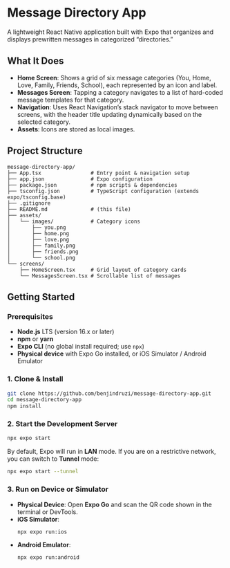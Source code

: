 # Message Directory App

A lightweight React Native application built with Expo that organizes and displays prewritten messages in categorized “directories.”

## What It Does

- **Home Screen**: Shows a grid of six message categories (You, Home, Love, Family, Friends, School), each represented by an icon and label.
- **Messages Screen**: Tapping a category navigates to a list of hard-coded message templates for that category.
- **Navigation**: Uses React Navigation’s stack navigator to move between screens, with the header title updating dynamically based on the selected category.
- **Assets**: Icons are stored as local images.

## Project Structure

```
message-directory-app/
├── App.tsx                # Entry point & navigation setup
├── app.json               # Expo configuration
├── package.json           # npm scripts & dependencies
├── tsconfig.json          # TypeScript configuration (extends expo/tsconfig.base)
├── .gitignore
├── README.md              # (this file)
├── assets/
│   └── images/            # Category icons
│       ├── you.png
│       ├── home.png
│       ├── love.png
│       ├── family.png
│       ├── friends.png
│       └── school.png
└── screens/
    ├── HomeScreen.tsx     # Grid layout of category cards
    └── MessagesScreen.tsx # Scrollable list of messages
```

## Getting Started

### Prerequisites

- **Node.js** LTS (version 16.x or later)
- **npm** or **yarn**
- **Expo CLI** (no global install required; use `npx`)
- **Physical device** with Expo Go installed, or iOS Simulator / Android Emulator

### 1. Clone & Install

```bash
git clone https://github.com/benjindruzi/message-directory-app.git
cd message-directory-app
npm install
```  

### 2. Start the Development Server

```bash
npx expo start
```  
By default, Expo will run in **LAN** mode. If you are on a restrictive network, you can switch to **Tunnel** mode:

```bash
npx expo start --tunnel
```

### 3. Run on Device or Simulator

- **Physical Device**: Open **Expo Go** and scan the QR code shown in the terminal or DevTools.
- **iOS Simulator**:  
  ```bash
  npx expo run:ios
  ```
- **Android Emulator**:  
  ```bash
  npx expo run:android
  ```
